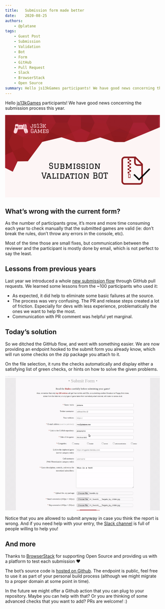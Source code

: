 ```yaml
---
title:   Submission form made better
date:    2020-08-25
authors:
	- @platane
tags:
	- Guest Post
	- Submission
	- Validation
	- Bot
	- Form
	- GitHub
	- Pull Request
	- Slack
	- BrowserStack
	- Open Source
summary: Hello js13kGames participants! We have good news concerning the submission process this year.
---
```


Hello [js13kGames](//js13kgames.com/) participants! We have good news concerning the submission process this year.

![Submission validation bot](submission-validation-bot.png)

## What’s wrong with the current form?

As the number of participants grow, it’s more and more time consuming each year to check manually that the submitted games are valid (ie: don’t break the rules, don’t throw any errors in the console, etc).

Most of the time those are small fixes, but communication between the reviewer and the participant is mostly done by email, which is not perfect to say the least.

## Lessons from previous years

Last year we introduced a whole [new submission flow](/blog/brand-new-validation-bot) through GitHub pull requests. We learned some lessons from the \~100 participants who used it:

* As expected, it did help to eliminate some basic failures at the source.
* The process was very confusing. The PR and release steps created a lot of friction. Especially for devs with less experience, problematically the ones we want to help the most.
* Communication with PR comment was helpful yet marginal.

## Today’s solution

So we ditched the GitHub flow, and went with something easier. We are now providing an endpoint hooked to the submit form you already know, which will run some checks on the zip package you attach to it.

On the file selection, it runs the checks automatically and display either a satisfying list of green checks, or hints on how to solve the given problems.

![While filling the form, the bundle is analyzed and report is displayed below the .zip package input](analyzing-bundle.gif)

Notice that you are allowed to submit anyway in case you think the report is wrong. And if you need help with your entry, the [Slack channel](//slack.js13kgames.com/) is full of people willing to help you!

## And more

Thanks to [BrowserStack](//www.browserstack.com/open-source) for supporting Open Source and providing us with a platform to test each submission ❤️

The bot’s source code is [hosted on Github](//github.com/js13kGames/bot#readme). The endpoint is public, feel free to use it as part of your personal build process (although we might migrate to a proper domain at some point in time).

In the future we might offer a Github action that you can plug to your repository. Maybe you can help with that? Or you are thinking of some advanced checks that you want to add? PRs are welcome! :)
